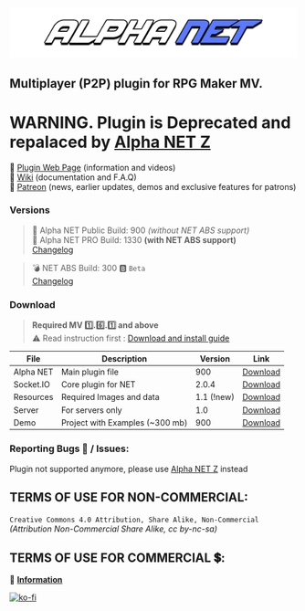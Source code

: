 ![](https://github.com/KageDesu/TestRepo/blob/master/TitleName.png)

## Multiplayer (P2P) plugin for RPG Maker MV.

# WARNING. Plugin is Deprecated and repalaced by [Alpha NET Z](https://kdworkshop.net/plugins/alpha-net-z/)  

📄 [Plugin Web Page](https://kagedesuworkshop.blogspot.com/p/alpha-net.html) (information and videos)  
📄 [Wiki](https://github.com/KageDesu/AlphaNET/wiki) (documentation and F.A.Q)  
🔴 [Patreon](https://www.patreon.com/KageDesu) (news, earlier updates, demos and exclusive features for patrons)

### Versions 
> 🔷 Alpha NET Public Build: 900 _(without NET ABS support)_  
> 🔶 Alpha NET PRO Build: 1330 **(with NET ABS support)**  
> [Changelog](https://github.com/KageDesu/AlphaNET/blob/master/Changelog.md)


> 💣 NET ABS Build: 300 🅱️ `Beta`  
> [Changelog](https://github.com/KageDesu/AlphaNET/blob/master/Changelog_ABS.md)

### Download
> **Required MV 1️⃣.6️⃣.1️⃣  and above**  
⚠️ Read instruction first : [Download and install guide](https://github.com/KageDesu/AlphaNET/wiki/Download-and-install-guide)

| File | Description | Version |Link| 
| --- | --- | --- | --- |
|Alpha NET | Main plugin file | 900 | [Download](https://www.dropbox.com/s/ojqlcys1ytbp96m/Alpha_NET_build.js?dl=0)
|Socket.IO | Core plugin for NET | 2.0.4 | [Download](https://www.dropbox.com/s/7814an9yld78jts/SocketIO.js?dl=0)
|Resources | Required Images and data | 1.1 (!new) | [Download](https://www.dropbox.com/s/12w41kxg3gjx4sr/Resources_11.zip?dl=0)
|Server | For servers only | 1.0 | [Download](https://www.dropbox.com/s/9v6qfhj09dvsgmq/server_10.zip?dl=0)
|Demo | Project with Examples (~300 mb) | 900 | [Download](https://mega.nz/file/QFwhhK7D#pFjKjxOjoGxuygNMkbdL_jaiKK6LjhcjFDA8aQH2EYE)

### Reporting Bugs 🐛 / Issues:
Plugin not supported anymore, please use [Alpha NET Z](https://kdworkshop.net/plugins/alpha-net-z/) instead

## TERMS OF USE FOR NON-COMMERCIAL:
`Creative Commons 4.0 Attribution, Share Alike, Non-Commercial`  
*(Attribution Non-Commercial Share Alike, cc by-nc-sa)*

## TERMS OF USE FOR COMMERCIAL 💲:
📄 [**Information**](https://github.com/KageDesu/AlphaNET/wiki/USE-FOR-COMMERCIAL)

[![ko-fi](https://www.ko-fi.com/img/githubbutton_sm.svg)](https://ko-fi.com/V7V81FBXW)
